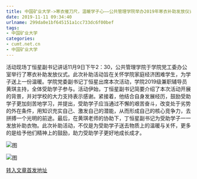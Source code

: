 ```yaml
---
title: 中国矿业大学->寒衣催刀尺，温暖学子心——公共管理学院举办2019年寒衣补助发放仪式 | cumt.net.cn
date: 2019-11-11 09:34:40
urlname: 299da0e1bf645151a1cc733dc6f00bef
tags: 
- 中国矿业大学
categories:
- cumt.net.cn
- 中国矿业大学
---
```

活动现场丁恒星副书记讲话11月9日下午2：30，公共管理学院于学院党工委办公室举行了寒衣补助发放仪式。此次补助活动旨在关怀学院家庭经济困难学生，为学子送上一份温暖。学院党委副书记丁恒星出席本次活动，学院2019级兼职辅导员黄琪主持，全体受助学子参与。活动伊始，丁恒星副书记简要介绍了本次活动开展的背景，并对学校的大力支持表示感谢。紧接着，他结合自身发展经历，鼓励受助学子更加刻苦地学习，并提出，受助学子应当通过不懈的艰苦奋斗，改变处于劣势的外在条件，用知识充实自己、激发自己的潜能，从而形成自己的核心竞争力，去拼搏一个光明的前途。最后，在黄琪老师的协助下，丁恒星副书记为受助学子一一发放补助衣物。此次补助活动，不仅是为受助学子送去物质上的温暖与关怀，更多的是给予他们精神上的鼓励，助力受助学子更好地成长成才。

![图](http://xwzx.cumt.edu.cn/_upload/article/images/af/96/9fafe5744fdc9e568cdad6e2e9dc/9e10ab40-8fd6-4da6-9909-534eba77c32f.jpg)

![图](http://xwzx.cumt.edu.cn/_upload/article/images/af/96/9fafe5744fdc9e568cdad6e2e9dc/74896891-9ebc-485c-bf23-182958ccf546.jpg)

[转入文章首发地址](http://xwzx.cumt.edu.cn/60/6a/c523a548970/page.htm)